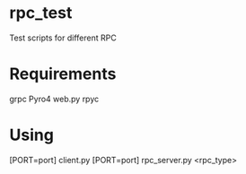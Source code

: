 # rpc_test
Test scripts for different RPC
# Requirements
grpc
Pyro4
web.py
rpyc
# Using
[PORT=port] client.py <rpc type> <clients count> <message len>
[PORT=port] rpc_server.py <rpc_type>
